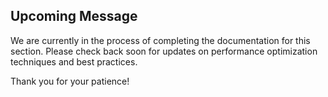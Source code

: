 ## Upcoming Message

We are currently in the process of completing the documentation for this section. Please check back soon for updates on performance optimization techniques and best practices.

Thank you for your patience!
